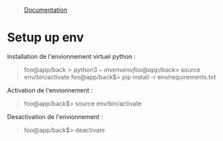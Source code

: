 > [Documentation](../README.md)

# Setup up env
Installation de l'envionnement virtuel python :
> foo@app/back$> python3 -m venv env
> foo@app/back$> source env/bin/activate
> foo@app/back$> pip install -r env/requirements.txt

Activation de l'envionnement :
> foo@app/back$> source env/bin/activate

Desactivation de l'envionnement : 
> foo@app/back$> deactivate
